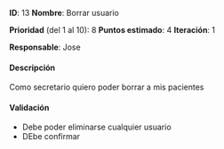 **ID**: 13
**Nombre**: Borrar usuario

**Prioridad** (del 1 al 10): 8
**Puntos estimado**: 4
**Iteración**: 1

**Responsable**: Jose

#### Descripción
Como secretario quiero poder borrar a mis pacientes

#### Validación
* Debe poder eliminarse cualquier usuario
* DEbe confirmar
